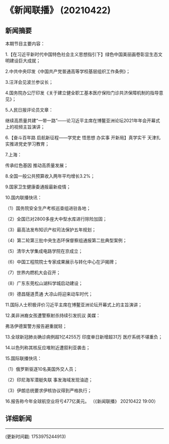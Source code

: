 # 《新闻联播》 (20210422)

## 新闻摘要

本期节目主要内容：


1.【在习近平新时代中国特色社会主义思想指引下】绿色中国美丽画卷彰显生态文明建设巨大成就；


2.中共中央印发《中国共产党普通高等学校基层组织工作条例》；


3.汪洋会见波兰参议长；


4.国务院办公厅印发《关于建立健全职工基本医疗保险门诊共济保障机制的指导意见》；


5.人民日报评论员文章：

继续高质量共建“一带一路”——论习近平主席在博鳌亚洲论坛2021年年会开幕式上的视频主旨演讲；


6.【奋斗百年路 启航新征程——学党史 悟思想 办实事 开新局】真学实干 天津扎实推进党史学习教育；


7.上海：

传承红色基因 推动高质量发展；


8.全国一般公共预算收入两年平均增长3.2%；


9.国家卫生健康委通报最新疫情；


10.国内联播快讯：


（1）国务院安全生产考核巡查组进驻各地；


（2）全国已对2800多座大中型水库进行除险加固；


（3）最高法发布知识产权司法保护五年规划；


（4）第二轮第三批中央生态环保督察组通报第二批典型案例；


（5）清华大学集成电路学院在京成立；


（6）中国工程院院士专家成果展示与转化中心在沪揭牌；


（7）世界内燃机大会召开；


（8）广东东莞松山湖科学城启动建设；


（9）德昌隧道贯通 大凉山将迎来动车时代；


11.国际人士积极评价习近平主席在博鳌亚洲论坛开幕式上的主旨演讲；


12.美非洲裔女孩遭警察射杀持续引发抗议 美媒：

弗洛伊德案警方报告避重就轻；


13.全球新冠肺炎确诊病例超1亿4255万 印度单日新增超31万 医疗系统不堪重负；


14.以色列称其核反应堆附近遭叙利亚袭击；


15.国际联播快讯：


（1）俄罗斯驱逐10名美国外交人员；


（2）印尼海军潜艇失联 事发海域发现油迹；


（3）伊朗总统要求伊核协议得到严格执行；


16.报告称今年全球航空业将亏477亿美元。
（《新闻联播》 20210422 19:00）

## 详细新闻

---

(更新时间戳: 1753975244913)

